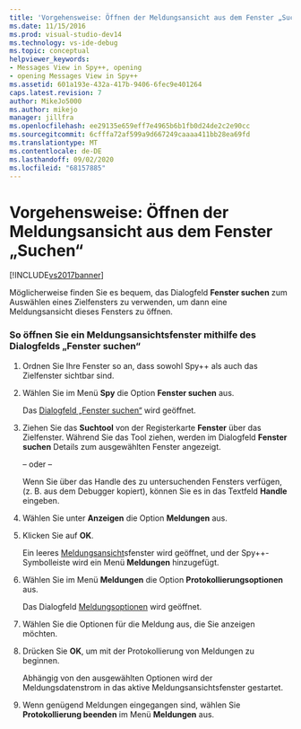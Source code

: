 ```yaml
---
title: 'Vorgehensweise: Öffnen der Meldungsansicht aus dem Fenster „Suchen“ | Microsoft-Dokumentation'
ms.date: 11/15/2016
ms.prod: visual-studio-dev14
ms.technology: vs-ide-debug
ms.topic: conceptual
helpviewer_keywords:
- Messages View in Spy++, opening
- opening Messages View in Spy++
ms.assetid: 601a193e-432a-417b-9406-6fec9e401264
caps.latest.revision: 7
author: MikeJo5000
ms.author: mikejo
manager: jillfra
ms.openlocfilehash: ee29135e659eff7e4965b6b1fb0d24de2c2e90cc
ms.sourcegitcommit: 6cfffa72af599a9d667249caaaa411bb28ea69fd
ms.translationtype: MT
ms.contentlocale: de-DE
ms.lasthandoff: 09/02/2020
ms.locfileid: "68157885"
---
```

# <a name="how-to-open-messages-view-from-find-window"></a>Vorgehensweise: Öffnen der Meldungsansicht aus dem Fenster „Suchen“
[!INCLUDE[vs2017banner](../includes/vs2017banner.md)]

Möglicherweise finden Sie es bequem, das Dialogfeld **Fenster suchen** zum Auswählen eines Zielfensters zu verwenden, um dann eine Meldungsansicht dieses Fensters zu öffnen.  
  
### <a name="to-open-a-messages-view-window-using-the-find-window-dialog-box"></a>So öffnen Sie ein Meldungsansichtsfenster mithilfe des Dialogfelds „Fenster suchen“  
  
1. Ordnen Sie Ihre Fenster so an, dass sowohl Spy++ als auch das Zielfenster sichtbar sind.  
  
2. Wählen Sie im Menü **Spy** die Option **Fenster suchen** aus.  
  
     Das [Dialogfeld „Fenster suchen“](../debugger/find-window-dialog-box.md) wird geöffnet.  
  
3. Ziehen Sie das **Suchtool** von der Registerkarte **Fenster** über das Zielfenster. Während Sie das Tool ziehen, werden im Dialogfeld **Fenster suchen** Details zum ausgewählten Fenster angezeigt.  
  
     – oder –  
  
     Wenn Sie über das Handle des zu untersuchenden Fensters verfügen, (z. B. aus dem Debugger kopiert), können Sie es in das Textfeld **Handle** eingeben.  
  
4. Wählen Sie unter **Anzeigen** die Option **Meldungen** aus.  
  
5. Klicken Sie auf **OK**.  
  
     Ein leeres [Meldungsansicht](../debugger/messages-view.md)sfenster wird geöffnet, und der Spy++-Symbolleiste wird ein Menü **Meldungen** hinzugefügt.  
  
6. Wählen Sie im Menü **Meldungen** die Option **Protokollierungsoptionen** aus.  
  
     Das Dialogfeld [Meldungsoptionen](../debugger/message-options-dialog-box.md) wird geöffnet.  
  
7. Wählen Sie die Optionen für die Meldung aus, die Sie anzeigen möchten.  
  
8. Drücken Sie **OK**, um mit der Protokollierung von Meldungen zu beginnen.  
  
     Abhängig von den ausgewählten Optionen wird der Meldungsdatenstrom in das aktive Meldungsansichtsfenster gestartet.  
  
9. Wenn genügend Meldungen eingegangen sind, wählen Sie **Protokollierung beenden** im Menü **Meldungen** aus.
